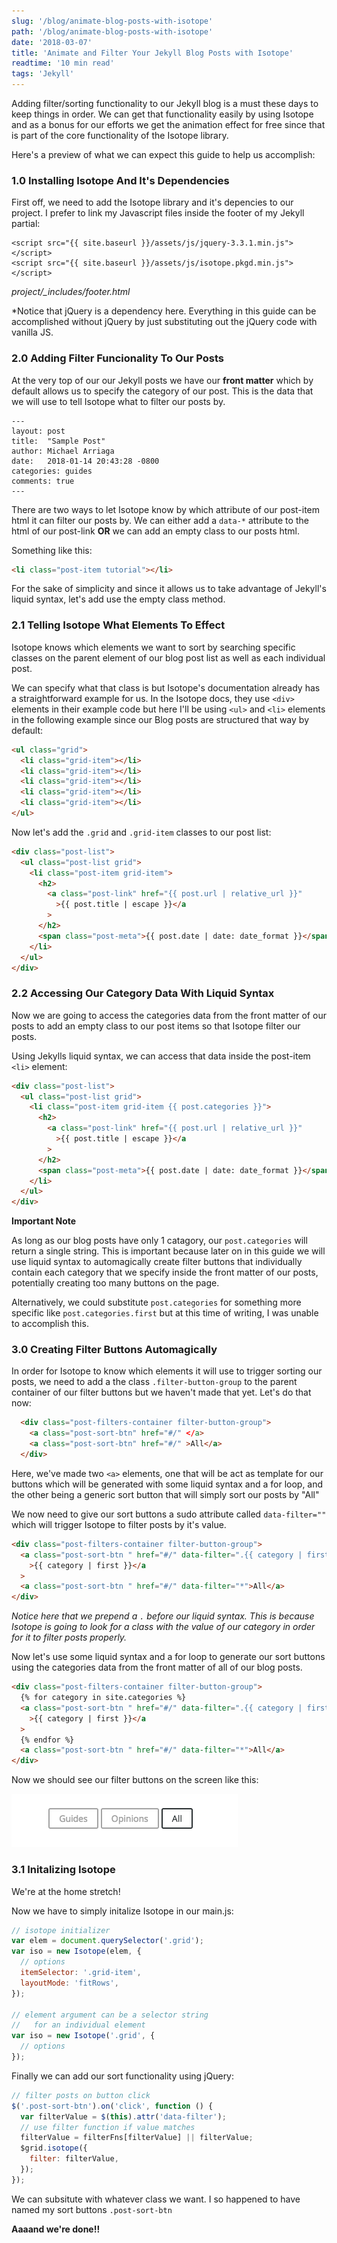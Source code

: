 ```yaml
---
slug: '/blog/animate-blog-posts-with-isotope'
path: '/blog/animate-blog-posts-with-isotope'
date: '2018-03-07'
title: 'Animate and Filter Your Jekyll Blog Posts with Isotope'
readtime: '10 min read'
tags: 'Jekyll'
---
```


Adding filter/sorting functionality to our Jekyll blog is a must these days to keep things in order. We can get that functionality easily by using Isotope and as a bonus for our efforts we get the animation effect for free since that is part of the core functionality of the Isotope library.

Here's a preview of what we can expect this guide to help us accomplish:

### 1.0 Installing Isotope And It's Dependencies

First off, we need to add the Isotope library and it's depencies to our project. I prefer to link my Javascript files inside the footer of my Jekyll partial:

```
<script src="{{ site.baseurl }}/assets/js/jquery-3.3.1.min.js"></script>
<script src="{{ site.baseurl }}/assets/js/isotope.pkgd.min.js"></script>
```

_project/\_includes/footer.html_

\*Notice that jQuery is a dependency here. Everything in this guide can be accomplished without jQuery by just substituting out the jQuery code with vanilla JS.

### 2.0 Adding Filter Funcionality To Our Posts

At the very top of our our Jekyll posts we have our **front matter** which by default allows us to specify the category of our post. This is the data that we will use to tell Isotope what to filter our posts by.

```
---
layout: post
title:  "Sample Post"
author: Michael Arriaga
date:   2018-01-14 20:43:28 -0800
categories: guides
comments: true
---
```

There are two ways to let Isotope know by which attribute of our post-item html it can filter our posts by. We can either add a `data-*` attribute to the html of our post-link **OR** we can add an empty class to our posts html.

Something like this:

```html
<li class="post-item tutorial"></li>
```

For the sake of simplicity and since it allows us to take advantage of Jekyll's liquid syntax, let's add use the empty class method.

### 2.1 Telling Isotope What Elements To Effect

Isotope knows which elements we want to sort by searching specific classes on the parent element of our blog post list as well as each individual post.

We can specify what that class is but Isotope's documentation already has a straightforward example for us. In the Isotope docs, they use `<div>` elements in their example code but here I'll be using `<ul>` and `<li>` elements in the following example since our Blog posts are structured that way by default:

```html
<ul class="grid">
  <li class="grid-item"></li>
  <li class="grid-item"></li>
  <li class="grid-item"></li>
  <li class="grid-item"></li>
  <li class="grid-item"></li>
</ul>
```

Now let's add the `.grid` and `.grid-item` classes to our post list:

```html
<div class="post-list">
  <ul class="post-list grid">
    <li class="post-item grid-item">
      <h2>
        <a class="post-link" href="{{ post.url | relative_url }}"
          >{{ post.title | escape }}</a
        >
      </h2>
      <span class="post-meta">{{ post.date | date: date_format }}</span>
    </li>
  </ul>
</div>
```

### 2.2 Accessing Our Category Data With Liquid Syntax

Now we are going to access the categories data from the front matter of our posts to add an empty class to our post items so that Isotope filter our posts.

Using Jekylls liquid syntax, we can access that data inside the post-item `<li>` element:

```html
<div class="post-list">
  <ul class="post-list grid">
    <li class="post-item grid-item {{ post.categories }}">
      <h2>
        <a class="post-link" href="{{ post.url | relative_url }}"
          >{{ post.title | escape }}</a
        >
      </h2>
      <span class="post-meta">{{ post.date | date: date_format }}</span>
    </li>
  </ul>
</div>
```

**Important Note**

As long as our blog posts have only 1 catagory, our `post.categories` will return a single string. This is important because later on in this guide we will use liquid syntax to automagically create filter buttons that individually contain each category that we specify inside the front matter of our posts, potentially creating too many buttons on the page.

Alternatively, we could substitute `post.categories` for something more specific like `post.categories.first` but at this time of writing, I was unable to accomplish this.

### 3.0 Creating Filter Buttons Automagically

In order for Isotope to know which elements it will use to trigger sorting our posts, we need to add a the class `.filter-button-group` to the parent container of our filter buttons but we haven't made that yet. Let's do that now:

```html
  <div class="post-filters-container filter-button-group">
    <a class="post-sort-btn" href="#/" </a>
    <a class="post-sort-btn" href="#/" >All</a>
  </div>
```

Here, we've made two `<a>` elements, one that will be act as template for our buttons which will be generated with some liquid syntax and a for loop, and the other being a generic sort button that will simply sort our posts by "All"

We now need to give our sort buttons a sudo attribute called `data-filter=""` which will trigger Isotope to filter posts by it's value.

```html
<div class="post-filters-container filter-button-group">
  <a class="post-sort-btn " href="#/" data-filter=".{{ category | first }}"
    >{{ category | first }}</a
  >
  <a class="post-sort-btn " href="#/" data-filter="*">All</a>
</div>
```

_Notice here that we prepend a `.` before our liquid syntax. This is because Isotope is going to look for a class with the value of our category in order for it to filter posts properly._

Now let's use some liquid syntax and a for loop to generate our sort buttons using the categories data from the front matter of all of our blog posts.

```html
<div class="post-filters-container filter-button-group">
  {% for category in site.categories %}
  <a class="post-sort-btn " href="#/" data-filter=".{{ category | first }}"
    >{{ category | first }}</a
  >
  {% endfor %}
  <a class="post-sort-btn " href="#/" data-filter="*">All</a>
</div>
```

Now we should see our filter buttons on the screen like this:

![alt](post-filter-buttons-screenshot.png)

### 3.1 Initalizing Isotope

We're at the home stretch!

Now we have to simply initalize Isotope in our main.js:

```javascript
// isotope initializer
var elem = document.querySelector('.grid');
var iso = new Isotope(elem, {
  // options
  itemSelector: '.grid-item',
  layoutMode: 'fitRows',
});

// element argument can be a selector string
//   for an individual element
var iso = new Isotope('.grid', {
  // options
});
```

Finally we can add our sort functionality using jQuery:

```javascript
// filter posts on button click
$('.post-sort-btn').on('click', function () {
  var filterValue = $(this).attr('data-filter');
  // use filter function if value matches
  filterValue = filterFns[filterValue] || filterValue;
  $grid.isotope({
    filter: filterValue,
  });
});
```

We can subsitute with whatever class we want. I so happened to have named my sort buttons `.post-sort-btn`

**Aaaand we're done!!**
